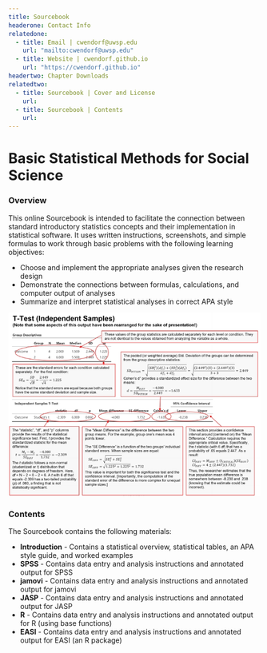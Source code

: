 ```yaml
---
title: Sourcebook
headerone: Contact Info
relatedone:
  - title: Email | cwendorf@uwsp.edu
    url: "mailto:cwendorf@uwsp.edu"
  - title: Website | cwendorf.github.io
    url: "https://cwendorf.github.io"
headertwo: Chapter Downloads
relatedtwo:
  - title: Sourcebook | Cover and License
    url: 
  - title: Sourcebook | Contents
    url: 
---
```


# Basic Statistical Methods for Social Science

### Overview

This online Sourcebook is intended to facilitate the connection between standard introductory statistics concepts and their implementation in statistical software. It uses written instructions, screenshots, and simple formulas to work through basic problems with the following learning objectives:

- Choose and implement the appropriate analyses given the research design
- Demonstrate the connections between formulas, calculations, and computer output of analyses
- Summarize and interpret statistical analyses in correct APA style

<p align="center"><kbd><img src="AnnotatedOutput.jpg"></kbd></p>

### Contents

The Sourcebook contains the following materials:

- **Introduction** - Contains a statistical overview, statistical tables, an APA style guide, and worked examples
- **SPSS** - Contains data entry and analysis instructions and annotated output for SPSS
- **jamovi** - Contains data entry and analysis instructions and annotated output for jamovi
- **JASP** - Contains data entry and analysis instructions and annotated output for JASP
- **R** - Contains data entry and analysis instructions and annotated output for R (using base functions)
- **EASI** - Contains data entry and analysis instructions and annotated output for EASI (an R package)
